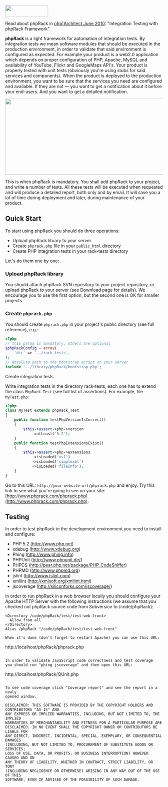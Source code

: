 <img src="http://img.phprack.com/logo.png" style="width: 137px; height: 36px;"/>

Read about phpRack in ​[php|Architect June 2010](http://www.phparch.com/magazine/2010/june/):
"Integration Testing with phpRack Framework".

**phpRack** is a light framework for automation of integration tests. By
integration tests we mean software modules that should be executed in the
production environment, in order to validate that said environment is configured
as expected. For example your product is a web2.0 application which depends on
proper configuration of PHP, Apache, MySQL and availability of YouTube, Flickr
and GoogleMaps API's. Your product is properly tested with unit tests (obviously
you're using stubs for said services and components). When the product is
deployed to the production environment, you want to be sure that the services
you need are configured and available. If they are not — you want to get a
notification about it before your end-users. And you want to get a detailed
notification.

<img src="http://img.phprack.com/diagram.png" style="width: 530px; height: 243px;"/>

This is when phpRack is mandatory. You shall add phpRack to your project, and
write a number of tests. All these tests will be executed when requested and
will produce a detailed report, both only and by email. It will save you a lot
of time during deployment and later, during maintenance of your product.

## Quick Start

To start using phpRack you should do three operations:

 * Upload phpRack library to your server
 * Create `phprack.php` file in your `public_html` directory
 * Create PHP integration tests in your rack-tests directory

Let's do them one by one:

### Upload phpRack library

You should attach phpRack SVN repository to your project repository, or upload
phpRack to your server (see Download page for details). We encourage you to use
the first option, but the second one is OK for smaller projects.

### Create `phprack.php`

You should create `phprack.php` in your project's public directory (see full
reference), e.g.:

```php
<?php
// this param is mandatory, others are optional
$phpRackConfig = array(
    'dir' => '../rack-tests',
);
// absolute path to the bootstrap script on your server
include '../library/phpRack/bootstrap.php';
```

Create integration tests

Write integration tests in the directory rack-tests, each one has to extend the
class `PhpRack_Test` (see full list of assertions). For example, file `MyTest.php`:

```php
<?php
class MyTest extends phpRack_Test
{
    public function testPhpVersionIsCorrect()
    {
        $this->assert->php->version
            ->atLeast('5.2');
    }
    public function testPhpExtensionsExist()
    {
        $this->assert->php->extensions
            ->isLoaded('xsl')
            ->isLoaded('simplexml')
            ->isLoaded('fileinfo');
    }
}
```

Go to this URL: `http://your-website-url/phprack.php` and enjoy. Try this link
to see what you're going to see on your site:
​[http://www.phprack.com/phprack.php](http://www.phprack.com/phprack.php).

## Testing

In order to test phpRack in the development environment you need
to install and configure:

 * PHP 5.2 (http://www.php.net)
 * xdebug (http://www.xdebug.org)
 * Phing (http://www.phing.info)
 * PHPUnit (http://www.phpunit.de/)
 * PHPCS (http://pear.php.net/package/PHP_CodeSniffer)
 * PHPMD (http://www.phpmd.org)
 * jslint (http://www.jslint.com)
 * xmllint (http://xmlsoft.org/xmllint.html)
 * jscoverage (http://siliconforks.com/jscoverage/)

In order to run phpRack in a web browser locally you should configure your
Apache HTTP Server with the following instructions (we assume that you checked
out phpRack source code from Subversion to /code/phpRack):

```
<Directory /code/phpRack/test/test-web-front>
  Allow from all
</Directory>
Alias /phpRack "/code/phpRack/test/test-web-front"

When it's done (don't forget to restart Apache) you can use this URL:

```
http://localhost/phpRack/phprack.php
```

In order to validate JavaScript code correctness and test coverage
you should run "phing jscoverage" and then open this URL:

```
http://localhost/phpRack/QUnit.php
```

To see code coverage click "Coverage report" and see the report in a newly
opened window.

DISCLAIMER: THIS SOFTWARE IS PROVIDED BY THE COPYRIGHT HOLDERS AND CONTRIBUTORS "AS IS" AND
ANY EXPRESS OR IMPLIED WARRANTIES, INCLUDING, BUT NOT LIMITED TO, THE IMPLIED
WARRANTIES OF MERCHANTABILITY AND FITNESS FOR A PARTICULAR PURPOSE ARE
DISCLAIMED. IN NO EVENT SHALL THE COPYRIGHT OWNER OR CONTRIBUTORS BE LIABLE FOR
ANY DIRECT, INDIRECT, INCIDENTAL, SPECIAL, EXEMPLARY, OR CONSEQUENTIAL DAMAGES
(INCLUDING, BUT NOT LIMITED TO, PROCUREMENT OF SUBSTITUTE GOODS OR SERVICES;
LOSS OF USE, DATA, OR PROFITS; OR BUSINESS INTERRUPTION) HOWEVER CAUSED AND ON
ANY THEORY OF LIABILITY, WHETHER IN CONTRACT, STRICT LIABILITY, OR TORT
(INCLUDING NEGLIGENCE OR OTHERWISE) ARISING IN ANY WAY OUT OF THE USE OF THIS
SOFTWARE, EVEN IF ADVISED OF THE POSSIBILITY OF SUCH DAMAGE.
